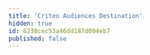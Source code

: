 ```yaml
---
title: 'Criteo Audiences Destination'
hidden: true
id: 6238cec53a46dd187d094eb7
published: false
---
```

